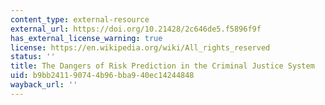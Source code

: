 ```yaml
---
content_type: external-resource
external_url: https://doi.org/10.21428/2c646de5.f5896f9f
has_external_license_warning: true
license: https://en.wikipedia.org/wiki/All_rights_reserved
status: ''
title: The Dangers of Risk Prediction in the Criminal Justice System
uid: b9bb2411-9074-4b96-bba9-40ec14244848
wayback_url: ''
---
```

